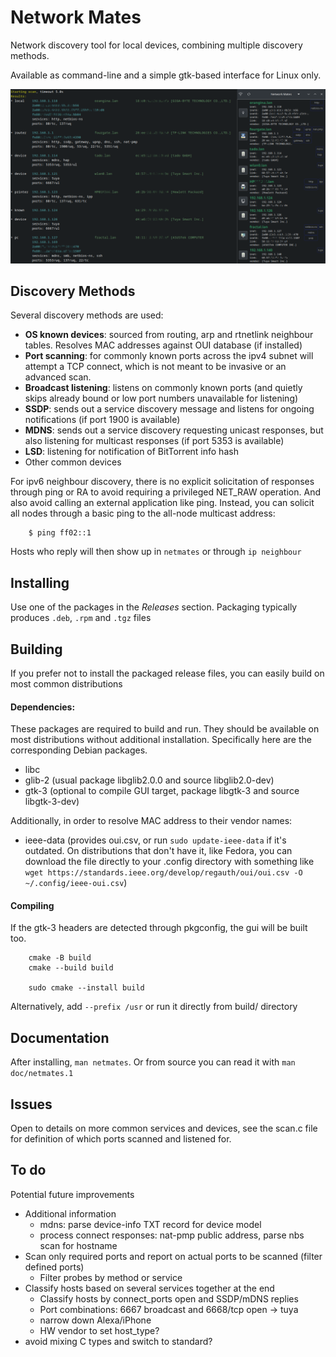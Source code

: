 # Network Mates

Network discovery tool for local devices, combining multiple discovery methods.

Available as command-line and a simple gtk-based interface for Linux only.

![Screenshot](doc/screenshot.png)



## Discovery Methods

Several discovery methods are used:

- **OS known devices**: sourced from routing, arp and rtnetlink neighbour tables. Resolves MAC addresses against OUI database (if installed)
- **Port scanning**: for commonly known ports across the ipv4 subnet will attempt a TCP connect, which is not meant to be invasive or an advanced scan.
- **Broadcast listening**: listens on commonly known ports (and quietly skips already bound or low port numbers unavailable for listening)
- **SSDP**: sends out a service discovery message and listens for ongoing notifications (if port 1900 is available)
- **MDNS**: sends out a service discovery requesting unicast responses, but also listening for multicast responses (if port 5353 is available)
- **LSD**: listening for notification of BitTorrent info hash
- Other common devices

For ipv6 neighbour discovery, there is no explicit solicitation of responses through ping or RA to avoid requiring a privileged NET_RAW operation. And also avoid calling an external application like ping. Instead, you can solicit all nodes through a basic ping to the all-node multicast address:

        $ ping ff02::1

Hosts who reply will then show up in `netmates` or through `ip neighbour`

## Installing

Use one of the packages in the *Releases* section. Packaging typically produces `.deb`, `.rpm` and `.tgz` files

## Building

If you prefer not to install the packaged release files, you can easily build on most common distributions

#### Dependencies:

These packages are required to build and run. They should be available on most distributions without additional installation. Specifically here are the corresponding Debian packages.

- libc
- glib-2 (usual package libglib2.0.0 and source libglib2.0-dev)
- gtk-3 (optional to compile GUI target, package libgtk-3 and source libgtk-3-dev)

Additionally, in order to resolve MAC address to their vendor names:

- ieee-data (provides oui.csv, or run `sudo update-ieee-data` if it's outdated. On distributions that don't have it, like Fedora, you can download the file directly to your .config directory with something like `wget https://standards.ieee.org/develop/regauth/oui/oui.csv -O ~/.config/ieee-oui.csv`)

#### Compiling

If the gtk-3 headers are detected through pkgconfig, the gui will be built too.

        cmake -B build
        cmake --build build

        sudo cmake --install build

Alternatively, add `--prefix /usr` or run it directly from build/ directory


## Documentation

After installing, `man netmates`. Or from source you can read it with `man doc/netmates.1`

## Issues

Open to details on more common services and devices, see the scan.c file for definition of which ports scanned and listened for.

## To do

Potential future improvements

- Additional information
    - mdns: parse device-info TXT record for device model
    - process connect responses: nat-pmp public address, parse nbs scan for hostname
- Scan only required ports and report on actual ports to be scanned (filter defined ports)
    - Filter probes by method or service
- Classify hosts based on several services together at the end
    - Classify hosts by connect_ports open and SSDP/mDNS replies
    - Port combinations: 6667 broadcast and 6668/tcp open -> tuya
    - narrow down Alexa/iPhone
    - HW vendor to set host_type?
- avoid mixing C types and switch to standard?


